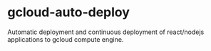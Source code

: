 # gcloud-auto-deploy
Automatic deployment and continuous deployment of react/nodejs applications to gcloud compute engine.
